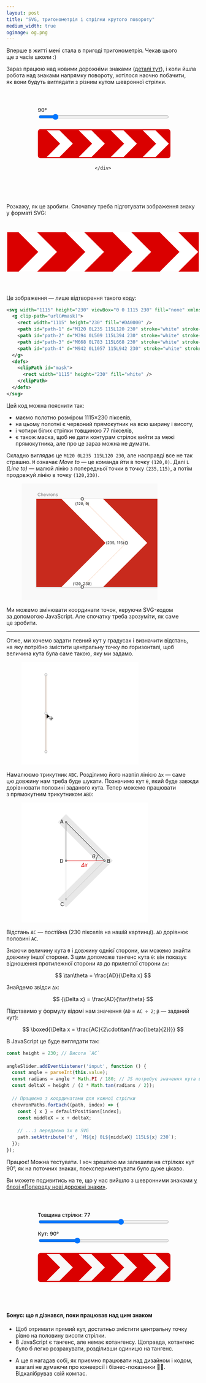 ```yaml
---
layout: post
title: "SVG, тригонометрія і стрілки крутого повороту"
medium_width: true
ogimage: og.png
---
```


Вперше в житті мені стала в пригоді тригонометрія. Чекав цього ще з часів школи :)

Зараз працюю над новими дорожніми знаками ([деталі тут](https://roadsigns.in.ua/posts/idea-and-motivation/)), і коли йшла робота над знаками напрямку повороту, хотілося наочно побачити, як вони будуть виглядати з різним кутом шевронної стрілки.

<!-- more -->

<style>
  svg {
    max-width: 100%;
    height: auto;
  }

  .chevrons-fun {
    max-width: 340px;
    margin: 0 auto;
    padding: 3em 0 4em;
  }

  .slider-container input {
    width: 100%;
    margin-bottom: 14px;
  }

  .slider-label {
    margin-right: 10px;
    font-weight: 500;
    font-size: 0.85rem;
  }

  .svg-container {
    padding-top: 10px;
    text-align: center;
  }

  .value-label {
    /* margin-left: 10px; */
  }

  .svg-container svg {
    max-width: 100%;
    height: auto;
    border-radius: 7px;
    border: 3px solid #da0000;
    box-shadow: inset 0 0 0 1px #da0000;
  }
</style>

<div class="serious-thing serious-thing--nomargin">
  <div class="chevrons-fun">
    <div class="slider-container">
      <label for="angle-slider" id="angle-value" class="slider-label">90°</label>
      <input type="range" id="angle-slider" min="85" max="130" value="90" />
    </div>
    <div class="svg-container">
      <svg width="1115" height="230" viewBox="0 0 1115 230" fill="none" xmlns="http://www.w3.org/2000/svg">
        <g clip-path="url(#mask)">
          <rect width="1115" height="230" fill="#DA0000" />
          <path id="path-1" d="M120 0L235 115L120 230" stroke="white" stroke-width="77" stroke-linecap="square" />
          <path id="path-2" d="M394 0L509 115L394 230" stroke="white" stroke-width="77" stroke-linecap="square" />
          <path id="path-3" d="M668 0L783 115L668 230" stroke="white" stroke-width="77" stroke-linecap="square" />
          <path id="path-4" d="M942 0L1057 115L942 230" stroke="white" stroke-width="77" stroke-linecap="square" />
        </g>
        <defs>
          <clipPath id="mask">
            <rect width="1115" height="230" fill="white" />
          </clipPath>
        </defs>
      </svg>

    </div>
  </div>
</div>

<script>
  const angleSlider = document.getElementById('angle-slider');
  // const strokeWidthSlider = document.getElementById('stroke-width-slider');
  // const strokeWidthValue = document.getElementById('stroke-width-value');
  const angleValue = document.getElementById('angle-value');
  const chevronPaths = [
    document.getElementById('path-1'),
    document.getElementById('path-2'),
    document.getElementById('path-3'),
    document.getElementById('path-4')
  ];

  const defaultPositions = [
    { x: 120 },
    { x: 394 },
    { x: 668 },
    { x: 942 }
  ];

  const height = 230;

  angleSlider.addEventListener('input', function () {
    angleValue.textContent = this.value + '°';
    const angle = parseInt(this.value);
    const radians = angle * Math.PI / 180;
    const deltaX = height / (2 * Math.tan(radians / 2));

    chevronPaths.forEach((path, index) => {
      const { x } = defaultPositions[index];
      const middleX = x + deltaX;

      // ...і передаємо їх в SVG
      path.setAttribute('d', `M${x} 0L${middleX} 115L${x} 230`);
    });
  });

  // Set default value for angle
  angleSlider.value = 90;
  angleSlider.dispatchEvent(new Event('input'));
</script>

Розкажу, як це зробити. Спочатку треба підготувати зображення знаку у форматі SVG:

<div style="max-width: 500px; margin-inline: auto; padding: 2em 0 3em;">
  <svg width="1115" height="230" viewBox="0 0 1115 230" fill="none" xmlns="http://www.w3.org/2000/svg">
    <g clip-path="url(#mask)">
      <rect width="1115" height="230" fill="#DA0000"/>
      <path id="path-1" d="M120 0L235 115L120 230" stroke="white" stroke-width="77" stroke-linecap="square"/>
      <path id="path-2" d="M394 0L509 115L394 230" stroke="white" stroke-width="77" stroke-linecap="square"/>
      <path id="path-3" d="M668 0L783 115L668 230" stroke="white" stroke-width="77" stroke-linecap="square"/>
      <path id="path-4" d="M942 0L1057 115L942 230" stroke="white" stroke-width="77" stroke-linecap="square"/>
    </g>
    <defs>
      <clipPath id="mask">
        <rect width="1115" height="230" fill="white"/>
      </clipPath>
    </defs>
  </svg>
</div>

Це зображення — лише відтворення такого коду:

```xml
<svg width="1115" height="230" viewBox="0 0 1115 230" fill="none" xmlns="http://www.w3.org/2000/svg">
  <g clip-path="url(#mask)">
    <rect width="1115" height="230" fill="#DA0000" />
    <path id="path-1" d="M120 0L235 115L120 230" stroke="white" stroke-width="77" stroke-linecap="square" />
    <path id="path-2" d="M394 0L509 115L394 230" stroke="white" stroke-width="77" stroke-linecap="square" />
    <path id="path-3" d="M668 0L783 115L668 230" stroke="white" stroke-width="77" stroke-linecap="square" />
    <path id="path-4" d="M942 0L1057 115L942 230" stroke="white" stroke-width="77" stroke-linecap="square" />
  </g>
  <defs>
    <clipPath id="mask">
      <rect width="1115" height="230" fill="white" />
    </clipPath>
  </defs>
</svg>
```

Цей код можна пояснити так:
- маємо полотно розміром 1115×230 пікселів,
- на цьому полотні є червоний прямокутник на всю ширину і висоту,
- і чотири білих стрілки товщиною 77 пікселів,
- є також маска, щоб не дати контурам стрілок вийти за межі прямокутника, але про це зараз можна не думати.

Складно виглядає це `M120 0L235 115L120 230`, але насправді все не так страшно. `M` означає _Move to_ — це команда йти в точку `(120,0)`. Далі `L` _(Line to)_ — малюй лінію з попередньої точки в точку `(235,115)`, а потім продовжуй лінію в точку `(120,230)`.

<figure class="figure--center">
  <img src="/i/blog/trigonometry/coords.png" width="354" alt="">
</figure>

Ми можемо змінювати координати точок, керуючи SVG-кодом за допомогою JavaScript. Але спочатку треба зрозуміти, як саме це зробити.

* * *

Отже, ми хочемо задати певний кут у градусах і визначити відстань, на яку потрібно змістити центральну точку по горизонталі, щоб величина кута була саме такою, яку ми задамо.

<figure class="figure--center">
  <img src="/i/blog/trigonometry/points.gif" width="304" alt="">
</figure>

Намалюємо трикутник `ABC`. Розділимо його навпіл лінією `Δx` — саме цю довжину нам треба буде шукати. Позначимо кут `θ`, який буде завжди дорівнювати половині заданого кута. Тепер можемо працювати з прямокутним трикутником `ABD`:

<figure class="figure--center">
  <img src="/i/blog/trigonometry/triangle.png" srcset="/i/blog/trigonometry/triangle@2x.png 2x" alt="">
</figure>

Відстань `AC` — постійна (230 пікселів на нашій картинці). `AD` дорівнює половині `AC`. <!--Також ми завжди будемо мати значення кута `θ`. Треба знайти довжину катета, прилеглого до нашого кута, знаючи довжину протилежного катета.-->

Знаючи величину кута `θ` і довжину однієї сторони, ми можемо знайти довжину іншої сторони. З цим допоможе тангенс кута `θ`: він показує відношення протилежної сторони `AD` до прилеглої сторони `Δx`:

<script async src="https://cdn.jsdelivr.net/npm/mathjax@3/es5/tex-mml-chtml.js"></script>

$$ \tan\theta = \frac{AD}{\Delta x} $$

Знайдемо звідси `Δx`:

$$ {\Delta x} = \frac{AD}{\tan\theta} $$

Підставимо у формулу відомі нам значення (`AD` = `AC ÷ 2`; `β` — заданий кут):

$$ \boxed{\Delta x = \frac{AC}{2\cdot\tan(\frac{\beta}{2})}} $$

В JavaScript це буде виглядати так:

```js
const height = 230; // Висота `AC`

angleSlider.addEventListener('input', function () {
  const angle = parseInt(this.value);
  const radians = angle * Math.PI / 180; // JS потребує значення кута в радіанах
  const deltaX = height / (2 * Math.tan(radians / 2));

  // Працюємо з координатами для кожної стрілки
  chevronPaths.forEach((path, index) => {
    const { x } = defaultPositions[index];
    const middleX = x + deltaX;

    // ...і передаємо їх в SVG
    path.setAttribute('d', `M${x} 0L${middleX} 115L${x} 230`);
  });
});
```

Працює! Можна тестувати. І хоч зрештою ми залишили на стрілках кут 90°, як на поточних знаках, поекспериментувати було дуже цікаво.

Ви можете подивитись на те, що у нас вийшло з шевронними знаками [у блозі «Попереду нові дорожні знаки»](https://roadsigns.in.ua/posts/chevrons/).

<div class="serious-thing serious-thing--nomargin">
  <div class="chevrons-fun">
    <div class="slider-container">
      <label for="stroke-width-slider-1" class="slider-label">
        Товщина стрілки:
        <span id="stroke-width-value-1" class="value-label">77</span>
      </label>
      <input type="range" id="stroke-width-slider-1" min="10" max="115" value="77" />
    </div>
    <div class="slider-container">
      <label for="angle-slider-1" class="slider-label">
        Кут:
        <span id="angle-value-1" class="value-label">90°</span>
      </label>
      <input type="range" id="angle-slider-1" min="70" max="140" value="90" />
    </div>
    <div class="svg-container">
      <svg width="1115" height="230" viewBox="0 0 1115 230" fill="none"
        xmlns="http://www.w3.org/2000/svg">
        <rect width="1115" height="230" fill="#DA0000" />
        <mask id="chevron-mask-1" style="mask-type:alpha" maskUnits="userSpaceOnUse" x="0" y="0"
          width="1115" height="230">
          <rect width="1115" height="230" fill="#D9D9D9" />
        </mask>
        <g mask="url(#chevron-mask-1)">
          <path id="chevron-path-1" d="M70 -50L235 115L70 280" stroke="#F8F8F8" stroke-width="77" />
          <path id="chevron-path-2" d="M344 -50L509 115L344 280" stroke="#F8F8F8" stroke-width="77" />
          <path id="chevron-path-3" d="M618 -50L783 115L618 280" stroke="#F8F8F8" stroke-width="77" />
          <path id="chevron-path-4" d="M892 -50L1057 115L892 280" stroke="#F8F8F8" stroke-width="77" />
        </g>
      </svg>
    </div>
  </div>
</div>

#### Бонус: що я дізнався, поки працював над цим знаком

- Щоб отримати прямий кут, достатньо змістити центральну точку рівно на половину висоти стрілки.
- В JavaScript є тангенс, але немає котангенсу. Щоправда, котангенс було б легко розрахувати, розділивши одиницю на тангенс.
<!-- - Якщо початковий кут — 180°, то в нашій формулі отримали б ділення на нуль. Проте ваш компʼютер не вибухне, і навіть не намагатиметься ділити на нуль. При переведенні кута з градусів в радіани береться приблизне значення числа Пі, і тангенс кута буде дуже близьким до нуля, але  -->
- А ще я нагадав собі, як приємно працювати над дизайном і кодом, взагалі не думаючи про конверсії і бізнес-показники 💆‍♂️. Відкалібрував свій компас.

<script>
  const strokeWidthSlider = document.getElementById('stroke-width-slider-1');
  const angleSliderAlt = document.getElementById('angle-slider-1');
  const strokeWidthValue = document.getElementById('stroke-width-value-1');
  const angleValueAlt = document.getElementById('angle-value-1');
  const chevronPathsAlt = [
    document.getElementById('chevron-path-1'),
    document.getElementById('chevron-path-2'),
    document.getElementById('chevron-path-3'),
    document.getElementById('chevron-path-4')
  ];

  const defaultPositionsAlt = [
    { x: 70 },
    { x: 344 },
    { x: 618 },
    { x: 892 }
  ];

  strokeWidthSlider.addEventListener('input', function () {
    strokeWidthValue.textContent = this.value;
    chevronPathsAlt.forEach(path => {
      path.setAttribute('stroke-width', this.value);
    });
  });

  angleSliderAlt.addEventListener('input', function () {
    angleValueAlt.textContent = this.value + '°';
    const angle = parseInt(this.value);
    const radians = angle * Math.PI / 180;
    const length = 165;

    chevronPathsAlt.forEach((path, index) => {
      const { x } = defaultPositionsAlt[index];
      const newX2 = x + length / Math.tan(radians / 2);

      path.setAttribute('d', `M${x} -50L${newX2} 115L${x} 280`);
      // console.log(Math.tan(radians / 2))
      // console.log(newX2)
    });
  });

  // Set default value for angle
  angleSliderAlt.value = 90;
  angleSliderAlt.dispatchEvent(new Event('input'));
</script>
